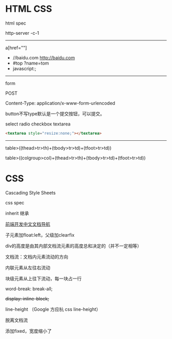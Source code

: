 # HTML CSS

html spec

http-server -c-1

---

<a href="javascript:;"></a>

a[href=""]

* //baidu.com  http://baidu.com
* #top     ?name=tom
* javascript:;

---

form

POST

Content-Type: application/x-www-form-urlencoded

button不写type默认是一个提交按钮，可以提交。

select radio checkbox textarea

```html
<textarea style="resize:none;"></textarea>
```

---

table>((thead>tr>th)+(tbody>tr>td)+(tfoot>tr>td))

table>((colgroup>col)+(thead>tr>th)+(tbody>tr>td)+(tfoot>tr>td))

# CSS

Cascading Style Sheets

css spec

inherit 继承

[前端开发中文文档导航](http://cndevdocs.com/)

子元素加float:left，父级加clearfix

div的高度是由其内部文档流元素的高度总和决定的（并不一定相等）

文档流：文档内元素流动的方向

内联元素从左往右流动

块级元素从上往下流动，每一块占一行

word-break: break-all;

<del>display: inline-block;</del>

line-height （Google 方应杭 css line-height）

脱离文档流

添加fixed，宽度缩小了